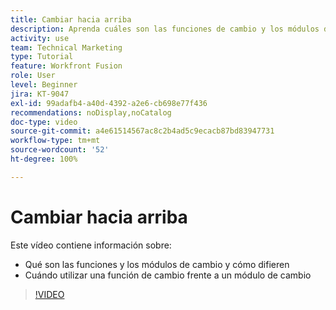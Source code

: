 ```yaml
---
title: Cambiar hacia arriba
description: Aprenda cuáles son las funciones de cambio y los módulos de cambios, y cuándo utilizar una función de cambio frente a un módulo de cambio en  [!DNL Adobe Workfront Fusion].
activity: use
team: Technical Marketing
type: Tutorial
feature: Workfront Fusion
role: User
level: Beginner
jira: KT-9047
exl-id: 99adafb4-a40d-4392-a2e6-cb698e77f436
recommendations: noDisplay,noCatalog
doc-type: video
source-git-commit: a4e61514567ac8c2b4ad5c9ecacb87bd83947731
workflow-type: tm+mt
source-wordcount: '52'
ht-degree: 100%

---
```


# Cambiar hacia arriba

Este vídeo contiene información sobre:

* Qué son las funciones y los módulos de cambio y cómo difieren
* Cuándo utilizar una función de cambio frente a un módulo de cambio

>[!VIDEO](https://video.tv.adobe.com/v/335288/?quality=12&learn=on)

